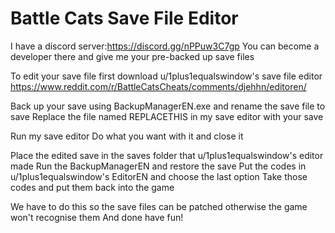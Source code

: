 # Battle Cats Save File Editor

I have a discord server:https://discord.gg/nPPuw3C7gp You can become a developer there and give me your pre-backed up save files

To edit your save file first download u/1plus1equalswindow's save file editor https://www.reddit.com/r/BattleCatsCheats/comments/djehhn/editoren/

Back up your save using BackupManagerEN.exe and rename the save file to save
Replace the file named REPLACETHIS in my save editor with your save

Run my save editor
Do what you want with it and close it

Place the edited save in the saves folder that u/1plus1equalswindow's editor made
Run the BackupManagerEN and restore the save
Put the codes in u/1plus1equalswindow's EditorEN and choose the last option
Take those codes and put them back into the game

We have to do this so the save files can be patched otherwise the game won't recognise them
And done have fun!
